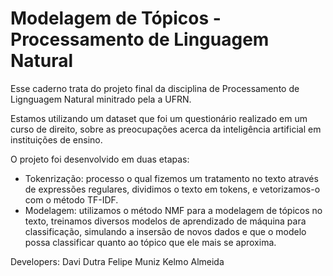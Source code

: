 # Modelagem de Tópicos - Processamento de Linguagem Natural

Esse caderno trata do projeto final da disciplina de Processamento de Lignguagem Natural minitrado pela a UFRN.

Estamos utilizando um dataset que foi um questionário realizado em um curso de direito, sobre as preocupações acerca da inteligência artificial em instituições de ensino.

O projeto foi desenvolvido em duas etapas:
* Tokenrização: processo o qual fizemos um tratamento no texto através de expressões regulares, dividimos o texto em tokens, e vetorizamos-o com o método TF-IDF.
* Modelagem: utilizamos o método NMF para a modelagem de tópicos no texto, treinamos diversos modelos de aprendizado de máquina para classificação, simulando a insersão de novos dados e que o modelo possa classificar quanto ao tópico que ele mais se aproxima.

Developers:
Davi Dutra
Felipe Muniz
Kelmo Almeida
